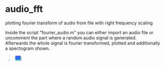 # audio_fft

plotting fourier transform of audio from file with right frequency scaling

Inside the script "fourier_audio.m" you can either import an audio file or uncomment the part where a random audio signal is generated. \
Afterwards the whole signal is fourier transformed, plotted and additionally a spectogram shown.

<img src="/audio_fourier.png" style="width:5%;">
<img src="/audio_spectrogram.png" style="width:5%;">
